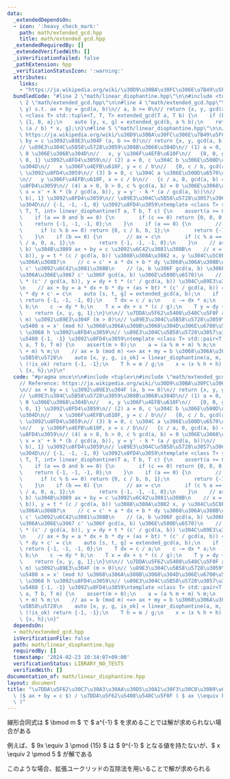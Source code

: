 ```yaml
---
data:
  _extendedDependsOn:
  - icon: ':heavy_check_mark:'
    path: math/extended_gcd.hpp
    title: math/extended_gcd.hpp
  _extendedRequiredBy: []
  _extendedVerifiedWith: []
  _isVerificationFailed: false
  _pathExtension: hpp
  _verificationStatusIcon: ':warning:'
  attributes:
    links:
    - "https://ja.wikipedia.org/wiki/\u30D9\u30BA\u30FC\u306E\u7B49\u5F0F"
  bundledCode: "#line 2 \"math/linear_diophantine.hpp\"\n\n#include <tuple>\n#line\
    \ 2 \"math/extended_gcd.hpp\"\n\n#line 4 \"math/extended_gcd.hpp\"\n// find (x,\
    \ y) s.t. ax + by = gcd(a, b)\n// a, b >= 0\n// return {x, y, gcd(a, b)}\ntemplate\
    \ <class T> std::tuple<T, T, T> extended_gcd(T a, T b) {\n    if (b == 0) return\
    \ {1, 0, a};\n    auto [y, x, g] = extended_gcd(b, a % b);\n    return {x, y -\
    \ (a / b) * x, g};\n}\n#line 5 \"math/linear_diophantine.hpp\"\n\n// Reference:\
    \ https://ja.wikipedia.org/wiki/\u30D9\u30BA\u30FC\u306E\u7B49\u5F0F\n// ax +\
    \ by = c \u3092\u89E3\u304F (a, b >= 0)\n// return {x, y, gcd(a, b), has_solution}\n\
    // \u89E3\u304C\u5B58\u5728\u3059\u308B\u3068\u304D\n// (1) a = 0, b = 0, c =\
    \ 0 \u306E\u3068\u304D\n//   x, y \u306F\u4EFB\u610F\n//   {0, 0, gcd(a, b) =\
    \ 0, 1} \u3092\u8FD4\u3059\n// (2) a = 0, c \u304C b \u306E\u500D\u6570\u306E\u3068\
    \u304D\n//   x \u306F\u4EFB\u610F, y = c / b\n//   {0, c / b, gcd(a, b) = b, 1}\
    \ \u3092\u8FD4\u3059\n// (3) b = 0, c \u304C a \u306E\u500D\u6570\u306E\u3068\u304D\
    \n//   y \u306F\u4EFB\u610F, x = c / b\n//   {c / a, 0, gcd(a, b) = a, 1} \u3092\
    \u8FD4\u3059\n// (4) a > 0, b > 0, c % gcd(a, b) = 0 \u306E\u3068\u304D\n//  \
    \ x = x' + k * (b / gcd(a, b)), y = y' - k * (a / gcd(a, b))\n//   {x', y', gcd(a,\
    \ b), 1} \u3092\u8FD4\u3059\n// \u89E3\u304C\u5B58\u5728\u3057\u306A\u3044\u3068\
    \u304D\n// {-1, -1, -1, 0} \u3092\u8FD4\u3059\ntemplate <class T> std::tuple<T,\
    \ T, T, int> linear_diophantine(T a, T b, T c) {\n    assert(a >= 0 and b >= 0);\n\
    \    if (a == 0 and b == 0) {\n        if (c == 0) return {0, 0, 0, 1};\n    \
    \    return {-1, -1, -1, 0};\n    }\n    if (a == 0) {\n        // by = c\n  \
    \      if (c % b == 0) return {0, c / b, b, 1};\n        return {-1, -1, -1, 0};\n\
    \    }\n    if (b == 0) {\n        // ax = c\n        if (c % a == 0) return {c\
    \ / a, 0, a, 1};\n        return {-1, -1, -1, 0};\n    }\n    // as + bt = gcd(a,\
    \ b) \u304B\u3089 ax + by = c \u3092\u6C42\u3081\u308B\n    // x = s * (c / gcd(a,\
    \ b)), y = t * (c / gcd(a, b)) \u3088\u308A\u3082 x, y \u304C\u5C0F\u3055\u304F\
    \u306A\u308B?\n    // c = c' + a * dx + b * dy \u3068\u306A\u308B\u3088\u3046\u306B\
    \ c' \u3092\u6C42\u3081\u308B\n    // (a, b \u306F gcd(a, b) \u306E\u500D\u6570\
    \u306A\u306E\u3067 c' \u306F gcd(a, b) \u306E\u500D\u6570)\n    // x = dx + s\
    \ * (c' / gcd(a, b)), y = dy + t * (c' / gcd(a, b)) \u304C\u89E3\u3068\u306A\u308B\
    \n    // ax + by = a * dx + b * dy + (as + bt) * (c' / gcd(a, b)) = a * dx + b\
    \ * dy + c' = c\n    auto [s, t, g] = extended_gcd(a, b);\n    if (c % g != 0)\
    \ return {-1, -1, -1, 0};\n    T dx = c / a;\n    c -= dx * a;\n    T dy = c /\
    \ b;\n    c -= dy * b;\n    T x = dx + s * (c / g);\n    T y = dy + t * (c / g);\n\
    \    return {x, y, g, 1};\n}\n\n// \u7DDA\u5F62\u5408\u540C\u5F0F ax = b (mod\
    \ m) \u3092\u89E3\u304F (m > 0)\n// \u89E3\u304C\u5B58\u5728\u3059\u308B\u5834\
    \u5408 x = x' (mod h) \u3068\u306A\u308B\u3068\u304D\u306E\u6700\u5C0F\u306E x'\
    \ \u3068 h \u3092\u8FD4\u3059\n// \u89E3\u304C\u5B58\u5728\u3057\u306A\u3044\u5834\
    \u5408 {-1, -1} \u3092\u8FD4\u3059\ntemplate <class T> std::pair<T, T> linear_congruence(T\
    \ a, T b, T m) {\n    assert(m > 0);\n    a = (a % m + m) % m;\n    b = (b % m\
    \ + m) % m;\n    // ax = b (mod m) <=> ax + my = b \u3068\u306A\u308B (x, y) \u304C\
    \u5B58\u5728\n    auto [x, y, g, is_ok] = linear_diophantine(a, m, b);\n    if\
    \ (!is_ok) return {-1, -1};\n    T h = m / g;\n    x = (x % h + h) % h;\n    return\
    \ {x, h};\n}\n"
  code: "#pragma once\n\n#include <tuple>\n#include \"math/extended_gcd.hpp\"\n\n\
    // Reference: https://ja.wikipedia.org/wiki/\u30D9\u30BA\u30FC\u306E\u7B49\u5F0F\
    \n// ax + by = c \u3092\u89E3\u304F (a, b >= 0)\n// return {x, y, gcd(a, b), has_solution}\n\
    // \u89E3\u304C\u5B58\u5728\u3059\u308B\u3068\u304D\n// (1) a = 0, b = 0, c =\
    \ 0 \u306E\u3068\u304D\n//   x, y \u306F\u4EFB\u610F\n//   {0, 0, gcd(a, b) =\
    \ 0, 1} \u3092\u8FD4\u3059\n// (2) a = 0, c \u304C b \u306E\u500D\u6570\u306E\u3068\
    \u304D\n//   x \u306F\u4EFB\u610F, y = c / b\n//   {0, c / b, gcd(a, b) = b, 1}\
    \ \u3092\u8FD4\u3059\n// (3) b = 0, c \u304C a \u306E\u500D\u6570\u306E\u3068\u304D\
    \n//   y \u306F\u4EFB\u610F, x = c / b\n//   {c / a, 0, gcd(a, b) = a, 1} \u3092\
    \u8FD4\u3059\n// (4) a > 0, b > 0, c % gcd(a, b) = 0 \u306E\u3068\u304D\n//  \
    \ x = x' + k * (b / gcd(a, b)), y = y' - k * (a / gcd(a, b))\n//   {x', y', gcd(a,\
    \ b), 1} \u3092\u8FD4\u3059\n// \u89E3\u304C\u5B58\u5728\u3057\u306A\u3044\u3068\
    \u304D\n// {-1, -1, -1, 0} \u3092\u8FD4\u3059\ntemplate <class T> std::tuple<T,\
    \ T, T, int> linear_diophantine(T a, T b, T c) {\n    assert(a >= 0 and b >= 0);\n\
    \    if (a == 0 and b == 0) {\n        if (c == 0) return {0, 0, 0, 1};\n    \
    \    return {-1, -1, -1, 0};\n    }\n    if (a == 0) {\n        // by = c\n  \
    \      if (c % b == 0) return {0, c / b, b, 1};\n        return {-1, -1, -1, 0};\n\
    \    }\n    if (b == 0) {\n        // ax = c\n        if (c % a == 0) return {c\
    \ / a, 0, a, 1};\n        return {-1, -1, -1, 0};\n    }\n    // as + bt = gcd(a,\
    \ b) \u304B\u3089 ax + by = c \u3092\u6C42\u3081\u308B\n    // x = s * (c / gcd(a,\
    \ b)), y = t * (c / gcd(a, b)) \u3088\u308A\u3082 x, y \u304C\u5C0F\u3055\u304F\
    \u306A\u308B?\n    // c = c' + a * dx + b * dy \u3068\u306A\u308B\u3088\u3046\u306B\
    \ c' \u3092\u6C42\u3081\u308B\n    // (a, b \u306F gcd(a, b) \u306E\u500D\u6570\
    \u306A\u306E\u3067 c' \u306F gcd(a, b) \u306E\u500D\u6570)\n    // x = dx + s\
    \ * (c' / gcd(a, b)), y = dy + t * (c' / gcd(a, b)) \u304C\u89E3\u3068\u306A\u308B\
    \n    // ax + by = a * dx + b * dy + (as + bt) * (c' / gcd(a, b)) = a * dx + b\
    \ * dy + c' = c\n    auto [s, t, g] = extended_gcd(a, b);\n    if (c % g != 0)\
    \ return {-1, -1, -1, 0};\n    T dx = c / a;\n    c -= dx * a;\n    T dy = c /\
    \ b;\n    c -= dy * b;\n    T x = dx + s * (c / g);\n    T y = dy + t * (c / g);\n\
    \    return {x, y, g, 1};\n}\n\n// \u7DDA\u5F62\u5408\u540C\u5F0F ax = b (mod\
    \ m) \u3092\u89E3\u304F (m > 0)\n// \u89E3\u304C\u5B58\u5728\u3059\u308B\u5834\
    \u5408 x = x' (mod h) \u3068\u306A\u308B\u3068\u304D\u306E\u6700\u5C0F\u306E x'\
    \ \u3068 h \u3092\u8FD4\u3059\n// \u89E3\u304C\u5B58\u5728\u3057\u306A\u3044\u5834\
    \u5408 {-1, -1} \u3092\u8FD4\u3059\ntemplate <class T> std::pair<T, T> linear_congruence(T\
    \ a, T b, T m) {\n    assert(m > 0);\n    a = (a % m + m) % m;\n    b = (b % m\
    \ + m) % m;\n    // ax = b (mod m) <=> ax + my = b \u3068\u306A\u308B (x, y) \u304C\
    \u5B58\u5728\n    auto [x, y, g, is_ok] = linear_diophantine(a, m, b);\n    if\
    \ (!is_ok) return {-1, -1};\n    T h = m / g;\n    x = (x % h + h) % h;\n    return\
    \ {x, h};\n}"
  dependsOn:
  - math/extended_gcd.hpp
  isVerificationFile: false
  path: math/linear_diophantine.hpp
  requiredBy: []
  timestamp: '2024-02-23 10:34:07+09:00'
  verificationStatus: LIBRARY_NO_TESTS
  verifiedWith: []
documentation_of: math/linear_diophantine.hpp
layout: document
title: "\u7DDA\u5F62\u30C7\u30A3\u30AA\u30D5\u30A1\u30F3\u30C8\u30B9\u65B9\u7A0B\u5F0F\
  \ ($ ax + by = c $) / \u7DDA\u5F62\u5408\u540C\u5F0F ( $ ax \\equiv b \\pmod m $\
  \ )"
---
```


線形合同式は $ \bmod m $ で $ a^{-1} $ を求めることでは解が求められない場合がある

例えば、$ 9x \equiv 3 \pmod {15} $ は $ 9^{-1} $ となる値を持たないが、$ x \equiv 2 \pmod 5 $ が解である

このような場合、拡張ユークリッドの互除法を用いることで解が求められる
